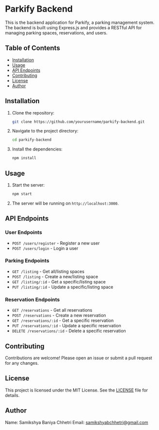 # Parkify Backend

This is the backend application for Parkify, a parking management system. The backend is built using Express.js and provides a RESTful API for managing parking spaces, reservations, and users.

## Table of Contents

- [Installation](#installation)
- [Usage](#usage)
- [API Endpoints](#api-endpoints)
- [Contributing](#contributing)
- [License](#license)
- [Author](#author)

## Installation

1. Clone the repository:
   ```sh
   git clone https://github.com/yourusername/parkify-backend.git
   ```
2. Navigate to the project directory:
   ```sh
   cd parkify-backend
   ```
3. Install the dependencies:
   ```sh
   npm install
   ```

## Usage

1. Start the server:
   ```sh
   npm start
   ```
2. The server will be running on `http://localhost:3000`.

## API Endpoints

### User Endpoints

- `POST /users/register` - Register a new user
- `POST /users/login` - Login a user

### Parking Endpoints

- `GET /listing` - Get all/listing spaces
- `POST /listing` - Create a new/listing space
- `GET /listing/:id` - Get a specific/listing space
- `PUT /listing/:id` - Update a specific/listing space

### Reservation Endpoints

- `GET /reservations` - Get all reservations
- `POST /reservations` - Create a new reservation
- `GET /reservations/:id` - Get a specific reservation
- `PUT /reservations/:id` - Update a specific reservation
- `DELETE /reservations/:id` - Delete a specific reservation

## Contributing

Contributions are welcome! Please open an issue or submit a pull request for any changes.

## License

This project is licensed under the MIT License. See the [LICENSE](LICENSE) file for details.

## Author

Name: Samikshya Baniya Chhetri
Email: samikshyabchhetri@gmail.com
